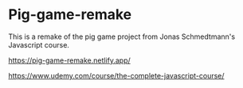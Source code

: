 # Pig-game-remake

This is a remake of the pig game project from Jonas Schmedtmann's Javascript course.

https://pig-game-remake.netlify.app/

https://www.udemy.com/course/the-complete-javascript-course/
